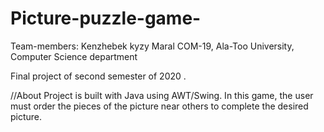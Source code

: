 # Picture-puzzle-game-
Team-members: Kenzhebek kyzy Maral COM-19, Ala-Too University, Computer Science department 

Final project of second semester of  2020 . 

//About
Project is  built with Java using AWT/Swing.
In this game, the user must order the pieces of the picture near others to complete the desired picture.
